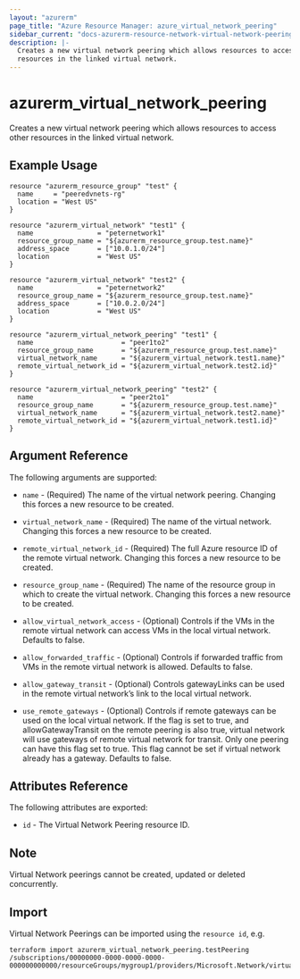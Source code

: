 ```yaml
---
layout: "azurerm"
page_title: "Azure Resource Manager: azure_virtual_network_peering"
sidebar_current: "docs-azurerm-resource-network-virtual-network-peering"
description: |-
  Creates a new virtual network peering which allows resources to access other
  resources in the linked virtual network.
---
```


# azurerm\_virtual\_network\_peering

Creates a new virtual network peering which allows resources to access other
resources in the linked virtual network.

## Example Usage

```
resource "azurerm_resource_group" "test" {
  name     = "peeredvnets-rg"
  location = "West US"
}

resource "azurerm_virtual_network" "test1" {
  name                = "peternetwork1"
  resource_group_name = "${azurerm_resource_group.test.name}"
  address_space       = ["10.0.1.0/24"]
  location            = "West US"
}

resource "azurerm_virtual_network" "test2" {
  name                = "peternetwork2"
  resource_group_name = "${azurerm_resource_group.test.name}"
  address_space       = ["10.0.2.0/24"]
  location            = "West US"
}

resource "azurerm_virtual_network_peering" "test1" {
  name                      = "peer1to2"
  resource_group_name       = "${azurerm_resource_group.test.name}"
  virtual_network_name      = "${azurerm_virtual_network.test1.name}"
  remote_virtual_network_id = "${azurerm_virtual_network.test2.id}"
}

resource "azurerm_virtual_network_peering" "test2" {
  name                      = "peer2to1"
  resource_group_name       = "${azurerm_resource_group.test.name}"
  virtual_network_name      = "${azurerm_virtual_network.test2.name}"
  remote_virtual_network_id = "${azurerm_virtual_network.test1.id}"
}
```

## Argument Reference

The following arguments are supported:

* `name` - (Required) The name of the virtual network peering. Changing this 
    forces a new resource to be created.

* `virtual_network_name` - (Required) The name of the virtual network. Changing
    this forces a new resource to be created.

* `remote_virtual_network_id` - (Required) The full Azure resource ID of the
    remote virtual network.  Changing this forces a new resource to be created.

* `resource_group_name` - (Required) The name of the resource group in which to
    create the virtual network. Changing this forces a new resource to be
    created.

* `allow_virtual_network_access` - (Optional) Controls if the VMs in the remote
    virtual network can access VMs in the local virtual network. Defaults to
    false.

* `allow_forwarded_traffic` - (Optional) Controls if forwarded traffic from  VMs
    in the remote virtual network is allowed. Defaults to false.

* `allow_gateway_transit` - (Optional) Controls gatewayLinks can be used in the 
    remote virtual network’s link to the local virtual network.

* `use_remote_gateways` - (Optional) Controls if remote gateways can be used on 
    the local virtual network. If the flag is set to true, and 
    allowGatewayTransit on the remote peering is also true, virtual network will
    use gateways of remote virtual network for transit. Only one peering can
    have this flag set to true. This flag cannot be set if virtual network
    already has a gateway. Defaults to false.     

## Attributes Reference

The following attributes are exported:

* `id` - The Virtual Network Peering resource ID.

## Note

Virtual Network peerings cannot be created, updated or deleted concurrently.

## Import

Virtual Network Peerings can be imported using the `resource id`, e.g. 

```
terraform import azurerm_virtual_network_peering.testPeering /subscriptions/00000000-0000-0000-0000-000000000000/resourceGroups/mygroup1/providers/Microsoft.Network/virtualNetworks/myvnet1/virtualNetworkPeerings/myvnet1peering
```